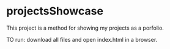 # projectsShowcase

This project is a method for showing my projects as a porfolio.

TO run: download all files and open index.html in a browser. 
